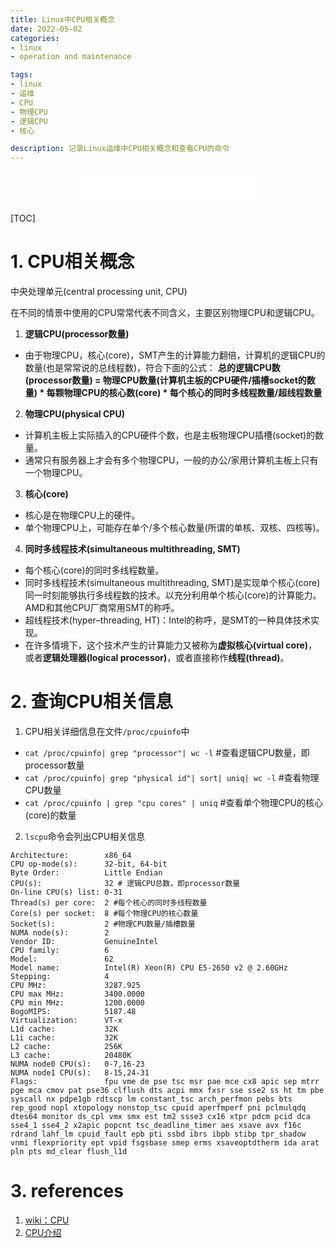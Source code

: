 ```yaml
---
title: Linux中CPU相关概念
date: 2022-05-02
categories:
- linux
- operation and maintenance

tags:
- linux
- 运维
- CPU
- 物理CPU
- 逻辑CPU
- 核心

description: 记录Linux运维中CPU相关概念和查看CPU的命令
---
```


<div align="middle"><iframe frameborder="no" border="0" marginwidth="0" marginheight="0" width=298 height=52 src="//music.163.com/outchain/player?type=2&id=283094&auto=1&height=32"></iframe></div>

[TOC]

# 1. CPU相关概念
中央处理单元(central processing unit, CPU)

在不同的情景中使用的CPU常常代表不同含义，主要区别物理CPU和逻辑CPU。

1. **逻辑CPU(processor数量)**
- 由于物理CPU，核心(core)，SMT产生的计算能力翻倍，计算机的逻辑CPU的数量(也是常常说的总线程数)，符合下面的公式：
**总的逻辑CPU数(processor数量) = 物理CPU数量(计算机主板的CPU硬件/插槽socket的数量) * 每颗物理CPU的核心数(core) * 每个核心的同时多线程数量/超线程数量**

2. **物理CPU(physical CPU)**
- 计算机主板上实际插入的CPU硬件个数，也是主板物理CPU插槽(socket)的数量。
- 通常只有服务器上才会有多个物理CPU，一般的办公/家用计算机主板上只有一个物理CPU。

3. **核心(core)**
- 核心是在物理CPU上的硬件。
- 单个物理CPU上，可能存在单个/多个核心数量(所谓的单核、双核、四核等)。

4. **同时多线程技术(simultaneous multithreading, SMT)**
- 每个核心(core)的同时多线程数量。
- 同时多线程技术(simultaneous multithreading, SMT)是实现单个核心(core)同一时刻能够执行多线程数的技术。以充分利用单个核心(core)的计算能力。AMD和其他CPU厂商常用SMT的称呼。
- 超线程技术(hyper–threading, HT)：Intel的称呼，是SMT的一种具体技术实现。
- 在许多情境下，这个技术产生的计算能力又被称为**虚拟核心(virtual core)**，或者**逻辑处理器(logical processor)**，或者直接称作**线程(thread)**。

# 2. 查询CPU相关信息
1. CPU相关详细信息在文件`/proc/cpuinfo`中
- `cat /proc/cpuinfo| grep "processor"| wc -l` #查看逻辑CPU数量，即processor数量
- `cat /proc/cpuinfo| grep "physical id"| sort| uniq| wc -l` #查看物理CPU数量
- `cat /proc/cpuinfo | grep "cpu cores" | uniq` #查看单个物理CPU的核心(core)的数量

2. `lscpu`命令会列出CPU相关信息

```shell
Architecture:        x86_64
CPU op-mode(s):      32-bit, 64-bit
Byte Order:          Little Endian
CPU(s):              32 # 逻辑CPU总数，即processor数量
On-line CPU(s) list: 0-31
Thread(s) per core:  2 #每个核心的同时多线程数量
Core(s) per socket:  8 #每个物理CPU的核心数量
Socket(s):           2 #物理CPU数量/插槽数量
NUMA node(s):        2
Vendor ID:           GenuineIntel
CPU family:          6
Model:               62
Model name:          Intel(R) Xeon(R) CPU E5-2650 v2 @ 2.60GHz
Stepping:            4
CPU MHz:             3287.925
CPU max MHz:         3400.0000
CPU min MHz:         1200.0000
BogoMIPS:            5187.48
Virtualization:      VT-x
L1d cache:           32K
L1i cache:           32K
L2 cache:            256K
L3 cache:            20480K
NUMA node0 CPU(s):   0-7,16-23
NUMA node1 CPU(s):   8-15,24-31
Flags:               fpu vme de pse tsc msr pae mce cx8 apic sep mtrr pge mca cmov pat pse36 clflush dts acpi mmx fxsr sse sse2 ss ht tm pbe syscall nx pdpe1gb rdtscp lm constant_tsc arch_perfmon pebs bts rep_good nopl xtopology nonstop_tsc cpuid aperfmperf pni pclmulqdq dtes64 monitor ds_cpl vmx smx est tm2 ssse3 cx16 xtpr pdcm pcid dca sse4_1 sse4_2 x2apic popcnt tsc_deadline_timer aes xsave avx f16c rdrand lahf_lm cpuid_fault epb pti ssbd ibrs ibpb stibp tpr_shadow vnmi flexpriority ept vpid fsgsbase smep erms xsaveoptdtherm ida arat pln pts md_clear flush_l1d
```

# 3. references
1. [wiki：CPU](https://en.wikipedia.org/wiki/Central_processing_unit)
2. [CPU介绍](https://zhuanlan.zhihu.com/p/86855590)